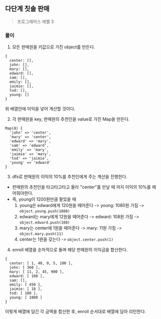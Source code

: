 ## 다단계 칫솔 판매

> 프로그래머스 레벨 3

### 풀이

1. 모든 판매원을 키값으로 가진 object를 만든다.

```
{
  center: [],
  john: [],
  mary: [],
  edward: [],
  sam: [],
  emily: [],
  jaimie: [],
  tod: [],
  young: []
}
```

위 배열안에 이익을 넣어 계산할 것이다.

2. 각 판매원을 key, 판매원의 추천인을 value로 가진 Map을 만든다.

```
Map(8) {
  'john' => 'center',
  'mary' => 'center',
  'edward' => 'mary',
  'sam' => 'edward',
  'emily' => 'mary',
  'jaimie' => 'mary',
  'tod' => 'jaimie',
  'young' => 'edward'
}
```

3. dfs로 판매원의 이익의 10%를 추천인에게 주는 계산을 진행한다.

- 판매원의 추천인을 타고타고타고 올라 "center"를 만날 때 까지 이익의 10%를 떼어줘야한다.
- 즉, young이 1200원만큼 팔았을 때
  1. young은 edward에게 120원을 떼어준다 -> young: 1080원 가짐 -> `object.young.push(1080)`
  2. edward는 mary에게 12원을 떼어준다 -> edward: 108원 가짐 -> `object.edward.push(108)`
  3. mary는 center에 1원을 떼어준다 -> mary: 11원 가짐 -> `object.mary.push(11)`
  4. center는 1원을 갖는다 -> `object.center.push(1)`

4. enroll 배열을 순차적으로 돌며 해당 판매원의 이익금을 합산한다.

```
{
  center: [ 1, 40, 0, 5, 100 ],
  john: [ 360 ],
  mary: [ 11, 2, 45, 900 ],
  edward: [ 108 ],
  sam: [],
  emily: [ 450 ],
  jaimie: [ 18 ],
  tod: [ 180 ],
  young: [ 1080 ]
}
```

이렇게 배열에 담긴 각 금액을 합산한 후, enroll 순서대로 배열에 담아 리턴한다.
